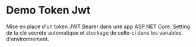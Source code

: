 # Demo Token Jwt
Mise en place d'un token JWT Bearer dans une app ASP.NET Core.
Setting de la clé secrète automatique et stockage de celle-ci dans les variables d'environnement.
